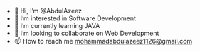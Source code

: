 - 👋 Hi, I’m @AbdulAzeez
- 👀 I’m interested in Software Development
- 🌱 I’m currently learning JAVA
- 💞️ I’m looking to collaborate on Web Development
- 📫 How to reach me mohammadabdulazeez1126@gmail.com

<!---
AbdulAzeez1726/AbdulAzeez1726 is a ✨ special ✨ repository because its `README.md` (this file) appears on your GitHub profile.
You can click the Preview link to take a look at your changes.
--->
